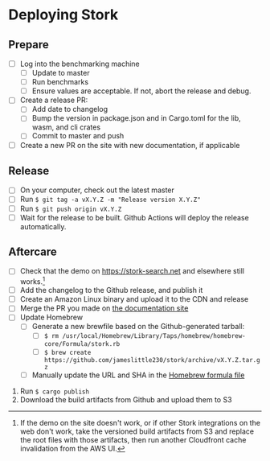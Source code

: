 # Deploying Stork

## Prepare

- [ ] Log into the benchmarking machine
  - [ ] Update to master
  - [ ] Run benchmarks
  - [ ] Ensure values are acceptable. If not, abort the release and debug.
- [ ] Create a release PR:
  - [ ] Add date to changelog
  - [ ] Bump the version in package.json and in Cargo.toml for the lib, wasm, and cli crates
  - [ ] Commit to master and push
- [ ] Create a new PR on the site with new documentation, if applicable

## Release

- [ ] On your computer, check out the latest master
- [ ] Run `$ git tag -a vX.Y.Z -m "Release version X.Y.Z"`
- [ ] Run `$ git push origin vX.Y.Z`
- [ ] Wait for the release to be built. Github Actions will deploy the release automatically.

## Aftercare

- [ ] Check that the demo on <https://stork-search.net> and elsewhere still works.[^ifnot]
- [ ] Add the changelog to the Github release, and publish it
- [ ] Create an Amazon Linux binary and upload it to the CDN and release
- [ ] Merge the PR you made on [the documentation site](https://github.com/stork-search/site)
- [ ] Update Homebrew
  - [ ] Generate a new brewfile based on the Github-generated tarball:
    - [ ] `$ rm /usr/local/Homebrew/Library/Taps/homebrew/homebrew-core/Formula/stork.rb`
    - [ ] `$ brew create https://github.com/jameslittle230/stork/archive/vX.Y.Z.tar.gz`
  - [ ] Manually update the URL and SHA in the [Homebrew formula file](https://github.com/jameslittle230/homebrew-stork-tap/blob/master/Formula/stork.rb)

1. Run `$ cargo publish`
1. Download the build artifacts from Github and upload them to S3

[^ifnot]: If the demo on the site doesn't work, or if other Stork integrations on the web don't work, take the versioned build artifacts from S3 and replace the root files with those artifacts, then run another Cloudfront cache invalidation from the AWS UI.
